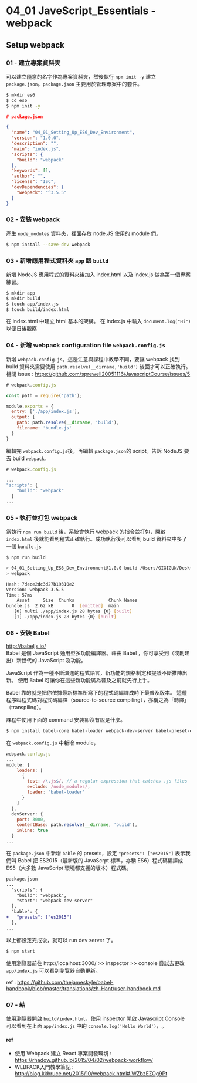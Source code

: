 # 04_01 JaveScript_Essentials - webpack

## Setup webpack
### 01 - 建立專案資料夾
可以建立隨意的名字作為專案資料夾，然後執行  `npm init -y` 建立 `package.json`。`package.json` 主要用於管理專案中的套件。

```sh
$ mkdir es6
$ cd es6
$ npm init -y
```
```json
# package.json

{
  "name": "04_01_Setting_Up_ES6_Dev_Environment",
  "version": "1.0.0",
  "description": "",
  "main": "index.js",
  "scripts": {
    "build": "webpack"
  },
  "keywords": [],
  "author": "",
  "license": "ISC",
  "devDependencies": {
    "webpack": "^3.5.5"
  }
}
```

### 02 - 安裝 webpack
產生 `node_modules` 資料夾，裡面存放 node.JS 使用的 module 們。
```sh
$ npm install --save-dev webpack
```


### 03 - 新增應用程式資料夾 `app` 跟 `build`
新增 NodeJS 應用程式的資料夾後加入 index.html 以及 index.js 做為第一個專案練習。
```sh
$ mkdir app
$ mkdir build
$ touch app/index.js
$ touch build/index.html
```
在 index.html 中建立 html 基本的架構。
在 index.js 中輸入 `document.log("Hi")` 以便日後觀察

### 04 - 新增 webpack configuration file `webpack.config.js`
新增 `webpack.config.js`。這邊注意與課程中教學不同，要讓 webpack 找到 build 資料夾需要使用 `path.resolve(__dirname,'build')` 後面才可以正確執行。  
相關 issue : https://github.com/sprewell20051116/JavascriptCourse/issues/5

```js
# webpack.config.js

const path = require('path');

module.exports = {
  entry: ['./app/index.js'],
  output: {
    path: path.resolve(__dirname, 'build'),
    filename: 'bundle.js'
  }
}
```
編輯完 `webpack.config.js`後，再編輯 `package.json`的 script。告訴 NodeJS 要去 build `webpack`。
```js
# webpack.config.js  

...
"scripts": {
    "build": "webpack"
  }
...
```

### 05 - 執行並打包 webpack
當執行 `npm run build` 後，系統會執行 webpack 的指令並打包，開啟 `index.html` 後就能看到程式正確執行。成功執行後可以看到 build 資料夾中多了一個 `bundle.js`
```sh 
$ npm run build
```
```sh  
> 04_01_Setting_Up_ES6_Dev_Environment@1.0.0 build /Users/GIGIGUN/Desktop/JavaScript_Cource/sprewell20051116/04_01_Setting_Up_ES6_Dev_Environment
> webpack

Hash: 7dece2dc3d27b19310e2
Version: webpack 3.5.5
Time: 57ms
    Asset     Size  Chunks             Chunk Names
bundle.js  2.62 kB       0  [emitted]  main
   [0] multi ./app/index.js 28 bytes {0} [built]
   [1] ./app/index.js 28 bytes {0} [built]
```
### 06 - 安裝  Babel
http://babeljs.io/  
Babel 是個 JavaScript 通用型多功能編譯器。藉由 Babel ，你可享受到（或創建出）新世代的 JavaScript 及功能。  

JavaScript 作為一種不斷演進的程式語言，新功能的規格制定和提議不斷推陳出新。 使用 Babel 可讓你在這些新功能廣為普及之前就先行上手。  

Babel 靠的就是把你依據最新標準所寫下的程式碼編譯成時下最普及版本。 這種程序叫程式碼對程式碼編譯（source-to-source compiling），亦稱之為「轉譯」（transpiling）。  

課程中使用下面的 command 安裝卻沒有說是什麼。
```sh
$ npm install babel-core babel-loader webpack-dev-server babel-preset-es2015 babel-polyfill --save-dev
```
在 `webpack.config.js` 中新增 module，
```js
webpack.config.js
...
module: {
    loaders: [
      {
        test: /\.js$/, // a regular expression that catches .js files
        exclude: /node_modules/,
        loader: 'babel-loader'
      }
    ]
  },
  devServer: {
    port: 3000,
    contentBase: path.resolve(__dirname, 'build'),
    inline: true
  }
...
```
在 `package.json` 中新增 `bable` 的 presets，設定 `"presets": ["es2015"]` 表示我們叫 Babel 把 ES2015（最新版的 JavaScrpt 標準，亦稱 ES6）程式碼編譯成 ES5（大多數 JavaScript 環境都支援的版本）程式碼。
```diff
package.json
...  
  "scripts": {
    "build": "webpack",
    "start": "webpack-dev-server"
  },
  "bable": {
+   "presets": ["es2015"]
  },
...
```
以上都設定完成後，就可以 run dev server 了。
```sh
$ npm start
```
使用瀏覽器前往 http://localhost:3000/ >> inspector >> console
嘗試去更改 `app/index.js` 可以看到瀏覽器自動更新。

ref : https://github.com/thejameskyle/babel-handbook/blob/master/translations/zh-Hant/user-handbook.md


### 07 - 結
使用瀏覽器開啟 `build/index.html`，使用 inspector 開啟 Javascript Console 可以看到在上面 `app/index.js` 中的 `console.log('Hello World');
`。


#### ref
- 使用 Webpack 建立 React 專案開發環境 : https://rhadow.github.io/2015/04/02/webpack-workflow/
- WEBPACK入門教學筆記 : http://blog.kkbruce.net/2015/10/webpack.html#.WZbzEZOg9Pt
